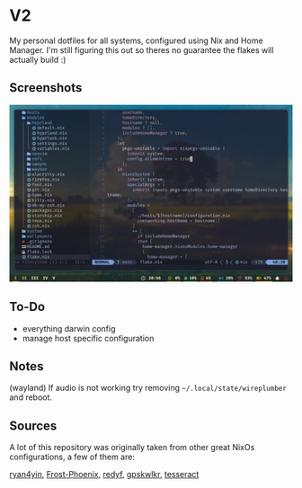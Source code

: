# V2

My personal dotfiles for all systems, configured using Nix and Home Manager.
I'm still figuring this out so theres no guarantee the flakes will actually build :)

## Screenshots

<img src="https://github.com/konradroesler/dotfiles/blob/main/assets/screenshots/screen_nvim.png" width="800">

## To-Do
- everything darwin config
- manage host specific configuration

## Notes

(wayland) If audio is not working try removing `~/.local/state/wireplumber` and reboot.

## Sources

A lot of this repository was originally taken from other great NixOs configurations, a few of them are:

[ryan4yin](https://github.com/ryan4yin/nix-config), [Frost-Phoenix](https://github.com/Frost-Phoenix/nixos-config), [redyf](https://github.com/redyf/nixdots), [gpskwlkr](https://github.com/gpskwlkr/nixos-hyprland-flake), [tesseract](https://gitlab.com/scientiac/tesseract.home.manager/-/tree/main)
